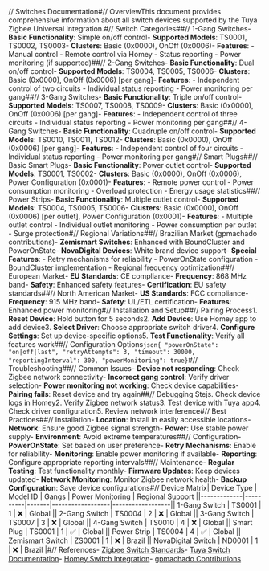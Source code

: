 // Switches Documentation#// OverviewThis document provides comprehensive information about all switch devices supported by the Tuya Zigbee Universal Integration.#// Switch Categories##// 1-Gang Switches- **Basic Functionality**: Simple on/off control- **Supported Models**: TS0001, TS0002, TS0003- **Clusters**: Basic (0x0000), OnOff (0x0006)- **Features**: - Manual control - Remote control via Homey - Status reporting - Power monitoring (if supported)##// 2-Gang Switches- **Basic Functionality**: Dual on/off control- **Supported Models**: TS0004, TS0005, TS0006- **Clusters**: Basic (0x0000), OnOff (0x0006) [per gang]- **Features**: - Independent control of two circuits - Individual status reporting - Power monitoring per gang##// 3-Gang Switches- **Basic Functionality**: Triple on/off control- **Supported Models**: TS0007, TS0008, TS0009- **Clusters**: Basic (0x0000), OnOff (0x0006) [per gang]- **Features**: - Independent control of three circuits - Individual status reporting - Power monitoring per gang##// 4-Gang Switches- **Basic Functionality**: Quadruple on/off control- **Supported Models**: TS0010, TS0011, TS0012- **Clusters**: Basic (0x0000), OnOff (0x0006) [per gang]- **Features**: - Independent control of four circuits - Individual status reporting - Power monitoring per gang#// Smart Plugs##// Basic Smart Plugs- **Basic Functionality**: Power outlet control- **Supported Models**: TS0001, TS0002- **Clusters**: Basic (0x0000), OnOff (0x0006), Power Configuration (0x0001)- **Features**: - Remote power control - Power consumption monitoring - Overload protection - Energy usage statistics##// Power Strips- **Basic Functionality**: Multiple outlet control- **Supported Models**: TS0004, TS0005, TS0006- **Clusters**: Basic (0x0000), OnOff (0x0006) [per outlet], Power Configuration (0x0001)- **Features**: - Multiple outlet control - Individual outlet monitoring - Power consumption per outlet - Surge protection#// Regional Variations##// Brazilian Market (gpmachado contributions)- **Zemismart Switches**: Enhanced with BoundCluster and PowerOnState- **NovaDigital Devices**: White brand device support- **Special Features**: - Retry mechanisms for reliability - PowerOnState configuration - BoundCluster implementation - Regional frequency optimization##// European Market- **EU Standards**: CE compliance- **Frequency**: 868 MHz band- **Safety**: Enhanced safety features- **Certification**: EU safety standards##// North American Market- **US Standards**: FCC compliance- **Frequency**: 915 MHz band- **Safety**: UL/ETL certification- **Features**: Enhanced power monitoring#// Installation and Setup##// Pairing Process1. **Reset Device**: Hold button for 5 seconds2. **Add Device**: Use Homey app to add device3. **Select Driver**: Choose appropriate switch driver4. **Configure Settings**: Set up device-specific options5. **Test Functionality**: Verify all features work##// Configuration Options```json{ "powerOnState": "on|off|last", "retryAttempts": 3, "timeout": 30000, "reportingInterval": 300, "powerMonitoring": true}```#// Troubleshooting##// Common Issues- **Device not responding**: Check Zigbee network connectivity- **Incorrect gang control**: Verify driver selection- **Power monitoring not working**: Check device capabilities- **Pairing fails**: Reset device and try again##// Debugging Stejs. Check device logs in Homey2. Verify Zigbee network status3. Test device with Tuya app4. Check driver configuration5. Review network interference#// Best Practices##// Installation- **Location**: Install in easily accessible locations- **Network**: Ensure good Zigbee signal strength- **Power**: Use stable power supply- **Environment**: Avoid extreme temperatures##// Configuration- **PowerOnState**: Set based on user preference- **Retry Mechanisms**: Enable for reliability- **Monitoring**: Enable power monitoring if available- **Reporting**: Configure appropriate reporting intervals##// Maintenance- **Regular Testing**: Test functionality monthly- **Firmware Updates**: Keep devices updated- **Network Monitoring**: Monitor Zigbee network health- **Backup Configuration**: Save device configurations#// Device Matrix| Device Type | Model ID | Gangs | Power Monitoring | Regional Support ||-------------|----------|-------|------------------|------------------|| 1-Gang Switch | TS0001 | 1 | ❌ | Global || 2-Gang Switch | TS0004 | 2 | ❌ | Global || 3-Gang Switch | TS0007 | 3 | ❌ | Global || 4-Gang Switch | TS0010 | 4 | ❌ | Global || Smart Plug | TS0001 | 1 | ✅ | Global || Power Strip | TS0004 | 4 | ✅ | Global || Zemismart Switch | ZS0001 | 1 | ❌ | Brazil || NovaDigital Switch | ND0001 | 1 | ❌ | Brazil |#// References- [Zigbee Switch Standards](https://zigbeealliance.org/specifications/)- [Tuya Switch Documentation](https://developer.tuya.com/)- [Homey Switch Integration](https://apps.athom.com/docs/)- [gpmachado Contributions](https://github.com/gpmachado/HomeyPro-Tuya-Devices) 
